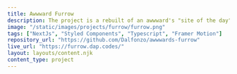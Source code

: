 ```yaml
---
title: Awwward Furrow
description: The project is a rebuilt of an awwward's "site of the day" winning page. The idea behind this was to get a better understanding of the canvas and to make some awesome animations.
image: "/static/images/projects/furrow/furrow.png"
tags: ["NextJs", "Styled Components", "Typescript", "Framer Motion"]
repository_url: "https://github.com/Dalfonzo/awwwards-furrow"
live_url: "https://furrow.dap.codes/"
layout: layouts/content.njk
content_type: project
---
```

